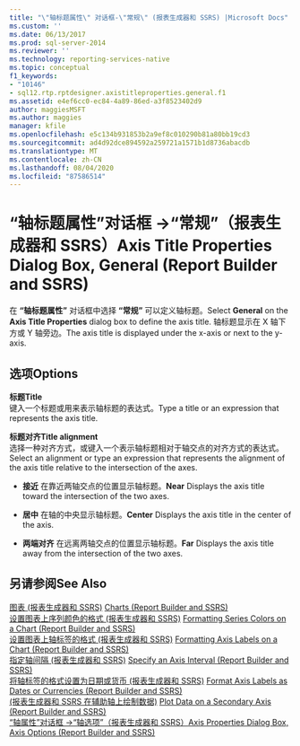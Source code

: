 ```yaml
---
title: "\"轴标题属性\" 对话框-\"常规\" (报表生成器和 SSRS) |Microsoft Docs"
ms.custom: ''
ms.date: 06/13/2017
ms.prod: sql-server-2014
ms.reviewer: ''
ms.technology: reporting-services-native
ms.topic: conceptual
f1_keywords:
- "10146"
- sql12.rtp.rptdesigner.axistitleproperties.general.f1
ms.assetid: e4ef6cc0-ec84-4a89-86ed-a3f8523402d9
author: maggiesMSFT
ms.author: maggies
manager: kfile
ms.openlocfilehash: e5c134b931853b2a9ef8c010290b81a80bb19cd3
ms.sourcegitcommit: ad4d92dce894592a259721a1571b1d8736abacdb
ms.translationtype: MT
ms.contentlocale: zh-CN
ms.lasthandoff: 08/04/2020
ms.locfileid: "87586514"
---
```

# <a name="axis-title-properties-dialog-box-general-report-builder-and-ssrs"></a><span data-ttu-id="d6742-102">“轴标题属性”对话框 -&gt;“常规”（报表生成器和 SSRS）</span><span class="sxs-lookup"><span data-stu-id="d6742-102">Axis Title Properties Dialog Box, General (Report Builder and SSRS)</span></span>
  <span data-ttu-id="d6742-103">在 **“轴标题属性”** 对话框中选择 **“常规”** 可以定义轴标题。</span><span class="sxs-lookup"><span data-stu-id="d6742-103">Select **General** on the **Axis Title Properties** dialog box to define the axis title.</span></span> <span data-ttu-id="d6742-104">轴标题显示在 X 轴下方或 Y 轴旁边。</span><span class="sxs-lookup"><span data-stu-id="d6742-104">The axis title is displayed under the x-axis or next to the y-axis.</span></span>  
  
## <a name="options"></a><span data-ttu-id="d6742-105">选项</span><span class="sxs-lookup"><span data-stu-id="d6742-105">Options</span></span>  
 <span data-ttu-id="d6742-106">**标题**</span><span class="sxs-lookup"><span data-stu-id="d6742-106">**Title**</span></span>  
 <span data-ttu-id="d6742-107">键入一个标题或用来表示轴标题的表达式。</span><span class="sxs-lookup"><span data-stu-id="d6742-107">Type a title or an expression that represents the axis title.</span></span>  
  
 <span data-ttu-id="d6742-108">**标题对齐**</span><span class="sxs-lookup"><span data-stu-id="d6742-108">**Title alignment**</span></span>  
 <span data-ttu-id="d6742-109">选择一种对齐方式，或键入一个表示轴标题相对于轴交点的对齐方式的表达式。</span><span class="sxs-lookup"><span data-stu-id="d6742-109">Select an alignment or type an expression that represents the alignment of the axis title relative to the intersection of the axes.</span></span>  
  
-   <span data-ttu-id="d6742-110">**接近** 在靠近两轴交点的位置显示轴标题。</span><span class="sxs-lookup"><span data-stu-id="d6742-110">**Near** Displays the axis title toward the intersection of the two axes.</span></span>  
  
-   <span data-ttu-id="d6742-111">**居中** 在轴的中央显示轴标题。</span><span class="sxs-lookup"><span data-stu-id="d6742-111">**Center** Displays the axis title in the center of the axis.</span></span>  
  
-   <span data-ttu-id="d6742-112">**两端对齐** 在远离两轴交点的位置显示轴标题。</span><span class="sxs-lookup"><span data-stu-id="d6742-112">**Far** Displays the axis title away from the intersection of the two axes.</span></span>  
  
## <a name="see-also"></a><span data-ttu-id="d6742-113">另请参阅</span><span class="sxs-lookup"><span data-stu-id="d6742-113">See Also</span></span>  
 <span data-ttu-id="d6742-114">[图表 &#40;报表生成器和 SSRS&#41;](report-design/charts-report-builder-and-ssrs.md) </span><span class="sxs-lookup"><span data-stu-id="d6742-114">[Charts &#40;Report Builder and SSRS&#41;](report-design/charts-report-builder-and-ssrs.md) </span></span>  
 <span data-ttu-id="d6742-115">[设置图表上序列颜色的格式 &#40;报表生成器和 SSRS&#41;](report-design/formatting-series-colors-on-a-chart-report-builder-and-ssrs.md) </span><span class="sxs-lookup"><span data-stu-id="d6742-115">[Formatting Series Colors on a Chart &#40;Report Builder and SSRS&#41;](report-design/formatting-series-colors-on-a-chart-report-builder-and-ssrs.md) </span></span>  
 <span data-ttu-id="d6742-116">[设置图表上轴标签的格式 &#40;报表生成器和 SSRS&#41;](report-design/formatting-axis-labels-on-a-chart-report-builder-and-ssrs.md) </span><span class="sxs-lookup"><span data-stu-id="d6742-116">[Formatting Axis Labels on a Chart &#40;Report Builder and SSRS&#41;](report-design/formatting-axis-labels-on-a-chart-report-builder-and-ssrs.md) </span></span>  
 <span data-ttu-id="d6742-117">[指定轴间隔 &#40;报表生成器和 SSRS&#41;](report-design/specify-an-axis-interval-report-builder-and-ssrs.md) </span><span class="sxs-lookup"><span data-stu-id="d6742-117">[Specify an Axis Interval &#40;Report Builder and SSRS&#41;](report-design/specify-an-axis-interval-report-builder-and-ssrs.md) </span></span>  
 <span data-ttu-id="d6742-118">[将轴标签的格式设置为日期或货币 &#40;报表生成器和 SSRS&#41;](report-design/format-axis-labels-as-dates-or-currencies-report-builder-and-ssrs.md) </span><span class="sxs-lookup"><span data-stu-id="d6742-118">[Format Axis Labels as Dates or Currencies &#40;Report Builder and SSRS&#41;](report-design/format-axis-labels-as-dates-or-currencies-report-builder-and-ssrs.md) </span></span>  
 <span data-ttu-id="d6742-119">[&#40;报表生成器和 SSRS 在辅助轴上绘制数据&#41;](report-design/plot-data-on-a-secondary-axis-report-builder-and-ssrs.md) </span><span class="sxs-lookup"><span data-stu-id="d6742-119">[Plot Data on a Secondary Axis &#40;Report Builder and SSRS&#41;](report-design/plot-data-on-a-secondary-axis-report-builder-and-ssrs.md) </span></span>  
 [<span data-ttu-id="d6742-120">“轴属性”对话框 -&gt;“轴选项”（报表生成器和 SSRS）</span><span class="sxs-lookup"><span data-stu-id="d6742-120">Axis Properties Dialog Box, Axis Options &#40;Report Builder and SSRS&#41;</span></span>](../../2014/reporting-services/axis-properties-dialog-box-axis-options-report-builder-and-ssrs.md)  
  
  
